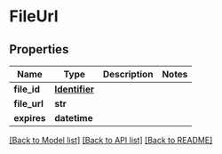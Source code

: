 # FileUrl


## Properties
Name | Type | Description | Notes
------------ | ------------- | ------------- | -------------
**file_id** | [**Identifier**](Identifier.md) |  | 
**file_url** | **str** |  | 
**expires** | **datetime** |  | 

[[Back to Model list]](../README.md#documentation-for-models) [[Back to API list]](../README.md#documentation-for-api-endpoints) [[Back to README]](../README.md)


